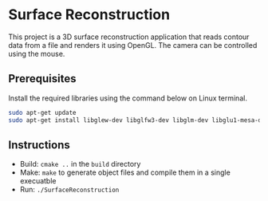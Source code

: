 # Surface Reconstruction
This project is a 3D surface reconstruction application that reads contour data from a file and renders it using OpenGL. The camera can be controlled using the mouse.

## Prerequisites
Install the required libraries using the command below on Linux terminal.
```sh
sudo apt-get update
sudo apt-get install libglew-dev libglfw3-dev libglm-dev libglu1-mesa-dev libcgal-dev freeglut3-dev
```

## Instructions
- Build: `cmake ..` in the `build` directory
- Make: `make` to generate object files and compile them in a single execuatble
- Run: `./SurfaceReconstruction`